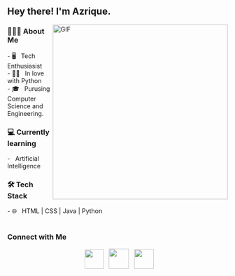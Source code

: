 <h2> Hey there! I'm Azrique. </h2>
<img align="right" alt="GIF" src="https://c.tenor.com/NOYF3f82b_gAAAAC/programmer.gif" width="400"/>
<h3> 👨🏻‍💻 About Me </h3>
- 🖥️ &nbsp; Tech Enthusiasist<br>
- 🙋‍♂️ &nbsp; In love with Python<br>
- 🎓 &nbsp; Purusing Computer Science and Engineering.<br>
 <h3> 💻 Currently learning </h3>
- &nbsp; Artificial Intelligence 
  <h3>🛠 Tech Stack</h3>
- 🌐 &nbsp; HTML | CSS | Java | Python

<br>
</br>
<h3>  Connect with Me </h3>
<p align="center">  
&nbsp; <a href="https://www.instagram.com/azrique_0607/" target="_blank" rel="noopener noreferrer"><img src="https://cdn-icons.flaticon.com/png/512/3955/premium/3955024.png?token=exp=1635235571~hmac=2a3d7c51ea5fc1d63358846d7542c821" width="44" /></a> 
&nbsp; <a href="mailto:azriquethegame@gmail.com" target="_blank" rel="noopener noreferrer"><img src="https://cdn-icons-png.flaticon.com/512/270/270021.png"  width="46" /></a>
&nbsp; <a href="https://www.linkedin.com/in/azrique-aurab-605a60189/" target="_blank" rel="noopener noreferrer"><img src="https://cdn-icons.flaticon.com/png/512/1377/premium/1377213.png?token=exp=1635236139~hmac=dd5a9f53c216b75b9002f32575561b25" width="45" /></a>
</p>
